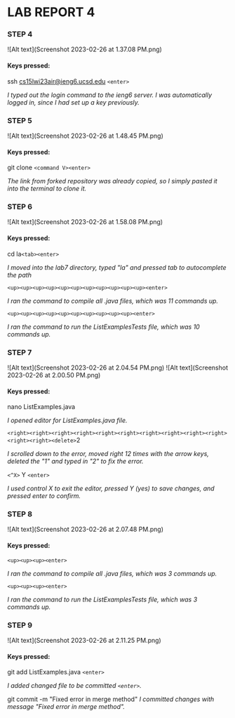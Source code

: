 # LAB REPORT 4 #

### STEP 4 ###

![Alt text](Screenshot 2023-02-26 at 1.37.08 PM.png)

#### Keys pressed: ####

ssh cs15lwi23air@ieng6.ucsd.edu ```<enter>```

_I typed out the login command to the ieng6 server. I was automatically logged in, since I had set up a key previously._

### STEP 5 ###

![Alt text](Screenshot 2023-02-26 at 1.48.45 PM.png)

#### Keys pressed: ####

git clone ```<command V><enter>```

_The link from forked repository was already copied, so I simply pasted it into the terminal to clone it._

### STEP 6 ###

![Alt text](Screenshot 2023-02-26 at 1.58.08 PM.png)

#### Keys pressed: ####
cd la```<tab><enter>```

_I moved into the lab7 directory, typed "la" and pressed tab to autocomplete the path_

```<up><up><up><up><up><up><up><up><up><up><up><enter>```

_I ran the command to compile all .java files, which was 11 commands up._

```<up><up><up><up><up><up><up><up><up><up><enter>```

_I ran the command to run the ListExamplesTests file, which was 10 commands up._

### STEP 7 ###

![Alt text](Screenshot 2023-02-26 at 2.04.54 PM.png)
![Alt text](Screenshot 2023-02-26 at 2.00.50 PM.png)

#### Keys pressed: ####
nano ListExamples.java

_I opened editor for ListExamples.java file._

```<right><right><right><right><right><right><right><right><right><right><right><right><delete>```2

_I scrolled down to the error, moved right 12 times with the arrow keys, deleted the "1" and typed in "2" to fix the error._

```<^X>``` Y ```<enter>```

_I used control X to exit the editor, pressed Y (yes) to save changes, and pressed enter to confirm._

### STEP 8 ###

![Alt text](Screenshot 2023-02-26 at 2.07.48 PM.png)

#### Keys pressed: ####
```<up><up><up><enter>```

_I ran the command to compile all .java files, which was 3 commands up._

```<up><up><up><enter>```

_I ran the command to run the ListExamplesTests file, which was 3 commands up._

### STEP 9 ###

![Alt text](Screenshot 2023-02-26 at 2.11.25 PM.png)

#### Keys pressed: ####
git add ListExamples.java ```<enter>```

_I added changed file to be committed ```<enter>```._

git commit -m "Fixed error in merge method"
_I committed changes with message "Fixed error in merge method"._
